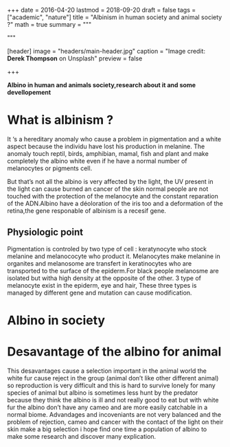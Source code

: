 +++
date = 2016-04-20
lastmod = 2018-09-20
draft = false
tags = ["academic", "nature"]
title = "Albinism in human society and animal society ?"
math = true
summary = """

"""

[header]
image = "headers/main-header.jpg"
caption = "Image credit: **Derek Thompson** on Unsplash"
preview = false

+++

**Albino in human and animals society,research about it and some devellopement**

# What is albinism ?

It ‘s a hereditary anomaly who cause a problem in pigmentation and a white aspect because the individu have lost his production in melanine.
The anomaly touch reptil, birds, amphibian, mamal, fish and plant and make completely the albino white even if he have a normal number of  melanocytes or pigments cell.

But that’s not all the albino is very affected by the light, the UV present in the light can cause burned an cancer of the skin normal people are not touched with the protection of the melanocyte and the constant reparation of the ADN.Albino have a déoloration of the iris too and a deformation of the retina,the gene responable of albinism is a recesif gene.

## Physiologic point

Pigmentation is controled by two type of cell : keratynocyte who stock melanine and melanococyte who product it.
Melanocytes make melanine in organites and melanosome are transfert in keratinocytes who are transported to the surface of the epiderm.For black people melanosme are isolated but witha high density at the opposite of the other.
3 type of melanocyte exist in the epiderm, eye and hair, These three types is managed by different gene and mutation can cause modification.

# Albino in society

# Desavantage of the albino for animal
This desavantages cause a selection important in the animal world the white fur cause reject in the group (animal don’t like other different animal) so reproduction is very difficult and this is hard to survive lonely for many species of animal but albino is sometimes less hunt by the predator because they think the albino is ill and not really good to eat but with white fur the albino don’t have any cameo and are more easily catchable in a normal biome. Advandages and incoveniants are not very balanced and the problem of rejection, cameo and cancer with the contact of the light on their skin make a big selection i hope find one time a population of albino to make some research and discover many explication.
